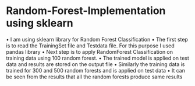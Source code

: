# Random-Forest-Implementation using sklearn
•	I am using sklearn library for Random Forest Classification
•	The first step is to read the TrainingSet file and Testdata file. For this purpose I used pandas library
•	Next step is to apply RandomForest Classification on training data using 100 random forest. 
•	The trained model is applied on test data and results are stored on the output file
•	Similarly the training data is trained for 300 and 500 random forests and is applied on test data
•	It can be seen from the results that all the random forests produce same results
